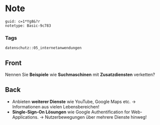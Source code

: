 # Note
```
guid: c=1*Yg8&?r
notetype: Basic-9c783
```

### Tags
```
datenschutz::05_internetanwendungen
```

## Front
Nennen Sie <b>Beispiele</b> wie <b>Suchmaschinen</b> mit
<b>Zusatzdiensten</b> verketten?

## Back
<ul>
  <li>Anbieten <b>weiterer Dienste</b> wie YouTube, Google Maps
  etc. -> Informationen aus vielen Lebensbereichen!
  <li><b>Single-Sign-On Lösungen</b> wie Google Authentification
  for Web-Applications. -> Nutzerbewegungen über mehrere Dienste
  hinweg!
</ul>
